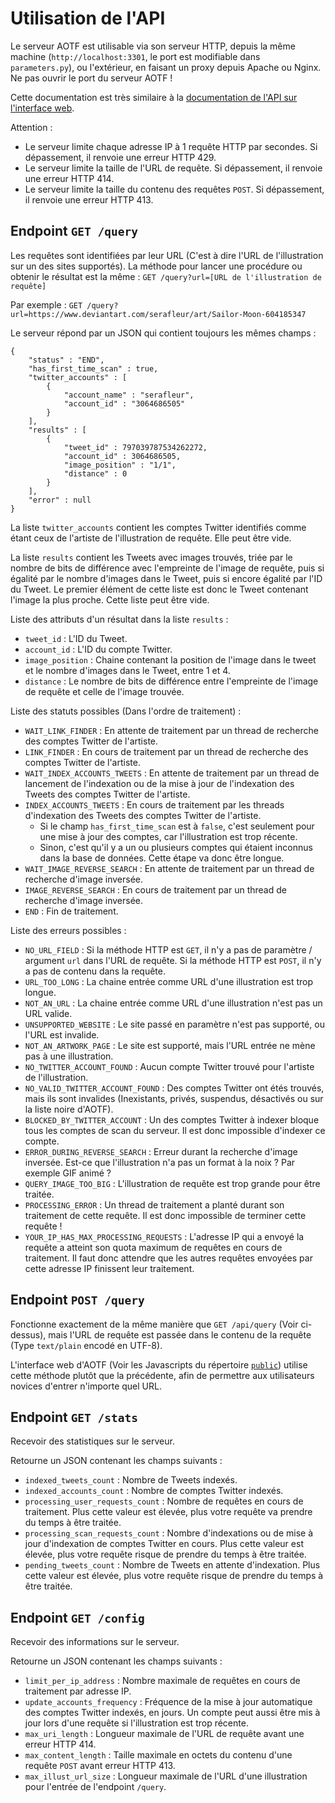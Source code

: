 # Utilisation de l'API

Le serveur AOTF est utilisable via son serveur HTTP, depuis la même machine (`http://localhost:3301`, le port est modifiable dans `parameters.py`), ou l'extérieur, en faisant un proxy depuis Apache ou Nginx. Ne pas ouvrir le port du serveur AOTF !

Cette documentation est très similaire à la [documentation de l'API sur l'interface web](../public/documentation.fr.html).

Attention :
- Le serveur limite chaque adresse IP à 1 requête HTTP par secondes. Si dépassement, il renvoie une erreur HTTP 429.
- Le serveur limite la taille de l'URL de requête. Si dépassement, il renvoie une erreur HTTP 414.
- Le serveur limite la taille du contenu des requêtes `POST`. Si dépassement, il renvoie une erreur HTTP 413.


## Endpoint `GET /query`

Les requêtes sont identifiées par leur URL (C'est à dire l'URL de l'illustration sur un des sites supportés). La méthode pour lancer une procédure ou obtenir le résultat est la même : `GET /query?url=[URL de l'illustration de requête]`

Par exemple : `GET /query?url=https://www.deviantart.com/serafleur/art/Sailor-Moon-604185347`

Le serveur répond par un JSON qui contient toujours les mêmes champs :
```
{
	"status" : "END",
	"has_first_time_scan" : true,
	"twitter_accounts" : [
		{
			"account_name" : "serafleur",
			"account_id" : "3064686505"
		}
	],
	"results" : [
		{
			"tweet_id" : 797039787534262272,
			"account_id" : 3064686505,
			"image_position" : "1/1",
			"distance" : 0
		}
	],
	"error" : null
}
```

La liste `twitter_accounts` contient les comptes Twitter identifiés comme étant ceux de l'artiste de l'illustration de requête. Elle peut être vide.

La liste `results` contient les Tweets avec images trouvés, triée par le nombre de bits de différence avec l'empreinte de l'image de requête, puis si égalité par le nombre d'images dans le Tweet, puis si encore égalité par l'ID du Tweet. Le premier élément de cette liste est donc le Tweet contenant l'image la plus proche. Cette liste peut être vide.

Liste des attributs d'un résultat dans la liste `results` :
- `tweet_id` : L'ID du Tweet.
- `account_id` : L'ID du compte Twitter.
- `image_position` : Chaine contenant la position de l'image dans le tweet et le nombre d'images dans le Tweet, entre 1 et 4.
- `distance` : Le nombre de bits de différence entre l'empreinte de l'image de requête et celle de l'image trouvée.

Liste des statuts possibles (Dans l'ordre de traitement) :
- `WAIT_LINK_FINDER` : En attente de traitement par un thread de recherche des comptes Twitter de l'artiste.
- `LINK_FINDER` : En cours de traitement par un thread de recherche des comptes Twitter de l'artiste.
- `WAIT_INDEX_ACCOUNTS_TWEETS` : En attente de traitement par un thread de lancement de l'indexation ou de la mise à jour de l'indexation des Tweets des comptes Twitter de l'artiste.
- `INDEX_ACCOUNTS_TWEETS` : En cours de traitement par les threads d'indexation des Tweets des comptes Twitter de l'artiste.
  - Si le champ `has_first_time_scan` est à `false`, c'est seulement pour une mise à jour des comptes, car l'illustration est trop récente.
  - Sinon, c'est qu'il y a un ou plusieurs comptes qui étaient inconnus dans la base de données. Cette étape va donc être longue.
- `WAIT_IMAGE_REVERSE_SEARCH` : En attente de traitement par un thread de recherche d'image inversée.
- `IMAGE_REVERSE_SEARCH` : En cours de traitement par un thread de recherche d'image inversée.
- `END` : Fin de traitement.

Liste des erreurs possibles :
- `NO_URL_FIELD` : Si la méthode HTTP est `GET`, il n'y a pas de paramètre / argument `url` dans l'URL de requête. Si la méthode HTTP est `POST`, il n'y a pas de contenu dans la requête.
- `URL_TOO_LONG` : La chaine entrée comme URL d'une illustration est trop longue.
- `NOT_AN_URL` : La chaine entrée comme URL d'une illustration n'est pas un URL valide.
- `UNSUPPORTED_WEBSITE` : Le site passé en paramètre n'est pas supporté, ou l'URL est invalide.
- `NOT_AN_ARTWORK_PAGE` : Le site est supporté, mais l'URL entrée ne mène pas à une illustration.
- `NO_TWITTER_ACCOUNT_FOUND` : Aucun compte Twitter trouvé pour l'artiste de l'illustration.
- `NO_VALID_TWITTER_ACCOUNT_FOUND` : Des comptes Twitter ont étés trouvés, mais ils sont invalides (Inexistants, privés, suspendus, désactivés ou sur la liste noire d'AOTF).
- `BLOCKED_BY_TWITTER_ACCOUNT` : Un des comptes Twitter à indexer bloque tous les comptes de scan du serveur. Il est donc impossible d'indexer ce compte.
- `ERROR_DURING_REVERSE_SEARCH` : Erreur durant la recherche d'image inversée. Est-ce que l'illustration n'a pas un format à la noix ? Par exemple GIF animé ?
- `QUERY_IMAGE_TOO_BIG` : L'illustration de requête est trop grande pour être traitée.
- `PROCESSING_ERROR` : Un thread de traitement a planté durant son traitement de cette requête. Il est donc impossible de terminer cette requête !
- `YOUR_IP_HAS_MAX_PROCESSING_REQUESTS` : L'adresse IP qui a envoyé la requête a atteint son quota maximum de requêtes en cours de traitement. Il faut donc attendre que les autres requêtes envoyées par cette adresse IP finissent leur traitement.


## Endpoint `POST /query`

Fonctionne exactement de la même manière que `GET /api/query` (Voir ci-dessus), mais l'URL de requête est passée dans le contenu de la requête (Type `text/plain` encodé en UTF-8).

L'interface web d'AOTF (Voir les Javascripts du répertoire [`public`](../public)) utilise cette méthode plutôt que la précédente, afin de permettre aux utilisateurs novices d'entrer n'importe quel URL.


## Endpoint `GET /stats`

Recevoir des statistiques sur le serveur.

Retourne un JSON contenant les champs suivants :
- `indexed_tweets_count` : Nombre de Tweets indexés.
- `indexed_accounts_count` : Nombre de comptes Twitter indexés.
- `processing_user_requests_count` : Nombre de requêtes en cours de traitement. Plus cette valeur est élevée, plus votre requête va prendre du temps à être traitée.
- `processing_scan_requests_count` : Nombre d'indexations ou de mise à jour d'indexation de comptes Twitter en cours. Plus cette valeur est élevée, plus votre requête risque de prendre du temps à être traitée.
- `pending_tweets_count` : Nombre de Tweets en attente d'indexation. Plus cette valeur est élevée, plus votre requête risque de prendre du temps à être traitée.


## Endpoint `GET /config`

Recevoir des informations sur le serveur.

Retourne un JSON contenant les champs suivants :
- `limit_per_ip_address` : Nombre maximale de requêtes en cours de traitement par adresse IP.
- `update_accounts_frequency` : Fréquence de la mise à jour automatique des comptes Twitter indexés, en jours. Un compte peut aussi être mis à jour lors d'une requête si l'illustration est trop récente.
- `max_uri_length` : Longueur maximale de l'URL de requête avant une erreur HTTP 414.
- `max_content_length` : Taille maximale en octets du contenu d'une requête `POST` avant erreur HTTP 413.
- `max_illust_url_size` : Longueur maximale de l'URL d'une illustration pour l'entrée de l'endpoint `/query`.
